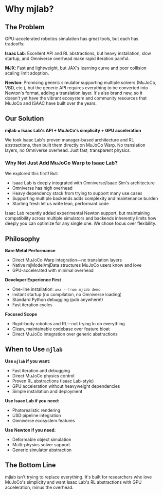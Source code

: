 # Why mjlab?

## The Problem

GPU-accelerated robotics simulation has great tools, but each has tradeoffs:

**Isaac Lab**: Excellent API and RL abstractions, but heavy installation, slow startup, and Omniverse overhead make rapid iteration painful.

**MJX**: Fast and lightweight, but JAX's learning curve and poor collision scaling limit adoption.

**Newton**: Promising generic simulator supporting multiple solvers (MuJoCo, VBD, etc.), but the generic API requires everything to be converted into Newton's format, adding a translation layer. It's also brand new, so it doesn't yet have the vibrant ecosystem and community resources that MuJoCo and ISAAC have built over the years.

## Our Solution

**mjlab = Isaac Lab's API + MuJoCo's simplicity + GPU acceleration**

We took Isaac Lab's proven manager-based architecture and RL abstractions, then built them directly on MuJoCo Warp. No translation layers, no Omniverse overhead. Just fast, transparent physics.

### Why Not Just Add MuJoCo Warp to Isaac Lab?

We explored this first! But:
- Isaac Lab is deeply integrated with Omniverse/Isaac Sim's architecture
- Omniverse has high overhead
- Heavy dependency stack from trying to support many use cases
- Supporting multiple backends adds complexity and maintenance burden
- Starting fresh let us write lean, performant code

Isaac Lab recently added experimental Newton support, but maintaining compatibility across multiple simulators and backends inherently limits how deeply you can optimize for any single one. We chose focus over flexibility.

## Philosophy

**Bare Metal Performance**
- Direct MuJoCo Warp integration—no translation layers
- Native mjModel/mjData structures MuJoCo users know and love
- GPU-accelerated with minimal overhead

**Developer Experience First**
- One-line installation: `uvx --from mjlab demo`
- Instant startup (no compilation, no Omniverse loading)
- Standard Python debugging (pdb anywhere!)
- Fast iteration cycles

**Focused Scope**
- Rigid-body robotics and RL—not trying to do everything
- Clean, maintainable codebase over feature bloat
- Direct MuJoCo integration over generic abstractions

## When to Use `mjlab`

**Use `mjlab` if you want:**
- Fast iteration and debugging
- Direct MuJoCo physics control
- Proven RL abstractions (Isaac Lab-style)
- GPU acceleration without heavyweight dependencies
- Simple installation and deployment

**Use Isaac Lab if you need:**
- Photorealistic rendering
- USD pipeline integration
- Omniverse ecosystem features

**Use Newton if you need:**
- Deformable object simulation
- Multi-physics solver support
- Generic simulator abstraction

## The Bottom Line

mjlab isn't trying to replace everything. It's built for researchers who love MuJoCo's simplicity and want Isaac Lab's RL abstractions with GPU acceleration, minus the overhead.
